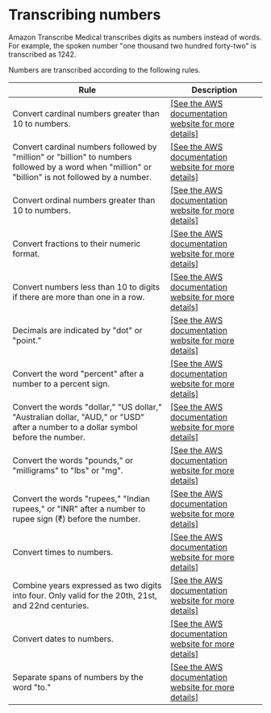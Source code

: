 # Transcribing numbers<a name="how-numbers-med"></a>

Amazon Transcribe Medical transcribes digits as numbers instead of words\. For example, the spoken number "one thousand two hundred forty\-two" is transcribed as 1242\.

Numbers are transcribed according to the following rules\.


| Rule | Description | 
| --- | --- | 
| Convert cardinal numbers greater than 10 to numbers\. |  [\[See the AWS documentation website for more details\]](http://docs.aws.amazon.com/transcribe/latest/dg/how-numbers-med.html)  | 
| Convert cardinal numbers followed by "million" or "billion" to numbers followed by a word when "million" or "billion" is not followed by a number\. |  [\[See the AWS documentation website for more details\]](http://docs.aws.amazon.com/transcribe/latest/dg/how-numbers-med.html)  | 
|  Convert ordinal numbers greater than 10 to numbers\.  |  [\[See the AWS documentation website for more details\]](http://docs.aws.amazon.com/transcribe/latest/dg/how-numbers-med.html)  | 
|  Convert fractions to their numeric format\.  |  [\[See the AWS documentation website for more details\]](http://docs.aws.amazon.com/transcribe/latest/dg/how-numbers-med.html)  | 
| Convert numbers less than 10 to digits if there are more than one in a row\. |  [\[See the AWS documentation website for more details\]](http://docs.aws.amazon.com/transcribe/latest/dg/how-numbers-med.html)  | 
| Decimals are indicated by "dot" or "point\." |  [\[See the AWS documentation website for more details\]](http://docs.aws.amazon.com/transcribe/latest/dg/how-numbers-med.html)  | 
|  Convert the word "percent" after a number to a percent sign\.  |  [\[See the AWS documentation website for more details\]](http://docs.aws.amazon.com/transcribe/latest/dg/how-numbers-med.html)  | 
|  Convert the words "dollar," "US dollar," "Australian dollar, "AUD," or "USD" after a number to a dollar symbol before the number\.  |  [\[See the AWS documentation website for more details\]](http://docs.aws.amazon.com/transcribe/latest/dg/how-numbers-med.html)  | 
|  Convert the words "pounds," or "milligrams" to "lbs" or "mg"\.  |  [\[See the AWS documentation website for more details\]](http://docs.aws.amazon.com/transcribe/latest/dg/how-numbers-med.html)  | 
|  Convert the words "rupees," "Indian rupees," or "INR" after a number to rupee sign \(₹\) before the number\.  |  [\[See the AWS documentation website for more details\]](http://docs.aws.amazon.com/transcribe/latest/dg/how-numbers-med.html)  | 
|  Convert times to numbers\.  |  [\[See the AWS documentation website for more details\]](http://docs.aws.amazon.com/transcribe/latest/dg/how-numbers-med.html)  | 
|  Combine years expressed as two digits into four\. Only valid for the 20th, 21st, and 22nd centuries\.   |  [\[See the AWS documentation website for more details\]](http://docs.aws.amazon.com/transcribe/latest/dg/how-numbers-med.html)  | 
| Convert dates to numbers\. |  [\[See the AWS documentation website for more details\]](http://docs.aws.amazon.com/transcribe/latest/dg/how-numbers-med.html)  | 
|  Separate spans of numbers by the word "to\."  |  [\[See the AWS documentation website for more details\]](http://docs.aws.amazon.com/transcribe/latest/dg/how-numbers-med.html)  | 